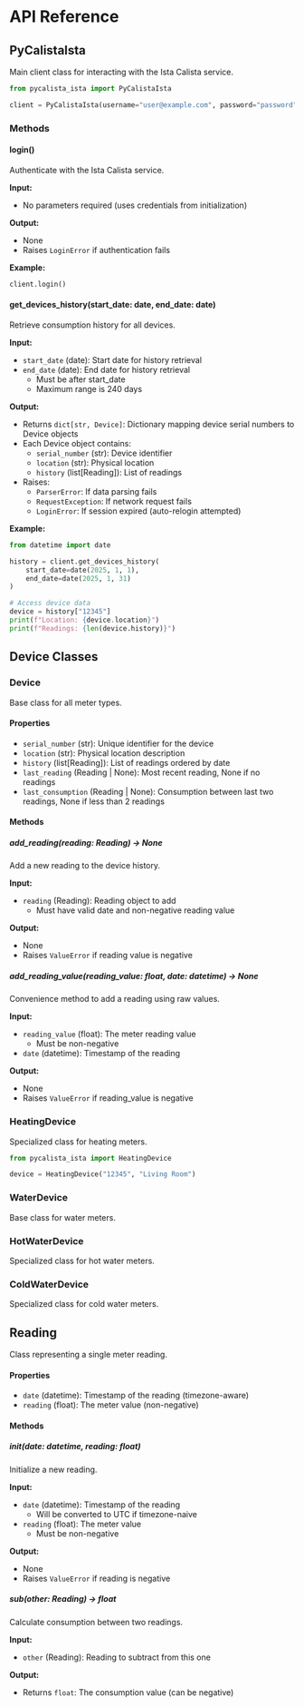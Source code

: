 # API Reference

## PyCalistaIsta

Main client class for interacting with the Ista Calista service.

```python
from pycalista_ista import PyCalistaIsta

client = PyCalistaIsta(username="user@example.com", password="password")
```

### Methods

#### login()
Authenticate with the Ista Calista service.

**Input:**
- No parameters required (uses credentials from initialization)

**Output:**
- None
- Raises `LoginError` if authentication fails

**Example:**
```python
client.login()
```

#### get_devices_history(start_date: date, end_date: date)
Retrieve consumption history for all devices.

**Input:**
- `start_date` (date): Start date for history retrieval
- `end_date` (date): End date for history retrieval
  - Must be after start_date
  - Maximum range is 240 days

**Output:**
- Returns `dict[str, Device]`: Dictionary mapping device serial numbers to Device objects
- Each Device object contains:
  - `serial_number` (str): Device identifier
  - `location` (str): Physical location
  - `history` (list[Reading]): List of readings
- Raises:
  - `ParserError`: If data parsing fails
  - `RequestException`: If network request fails
  - `LoginError`: If session expired (auto-relogin attempted)

**Example:**
```python
from datetime import date

history = client.get_devices_history(
    start_date=date(2025, 1, 1),
    end_date=date(2025, 1, 31)
)

# Access device data
device = history["12345"]
print(f"Location: {device.location}")
print(f"Readings: {len(device.history)}")
```

## Device Classes

### Device
Base class for all meter types.

#### Properties
- `serial_number` (str): Unique identifier for the device
- `location` (str): Physical location description
- `history` (list[Reading]): List of readings ordered by date
- `last_reading` (Reading | None): Most recent reading, None if no readings
- `last_consumption` (Reading | None): Consumption between last two readings, None if less than 2 readings

#### Methods

##### add_reading(reading: Reading) -> None
Add a new reading to the device history.

**Input:**
- `reading` (Reading): Reading object to add
  - Must have valid date and non-negative reading value

**Output:**
- None
- Raises `ValueError` if reading value is negative

##### add_reading_value(reading_value: float, date: datetime) -> None
Convenience method to add a reading using raw values.

**Input:**
- `reading_value` (float): The meter reading value
  - Must be non-negative
- `date` (datetime): Timestamp of the reading

**Output:**
- None
- Raises `ValueError` if reading_value is negative

### HeatingDevice
Specialized class for heating meters.

```python
from pycalista_ista import HeatingDevice

device = HeatingDevice("12345", "Living Room")
```

### WaterDevice
Base class for water meters.

### HotWaterDevice
Specialized class for hot water meters.

### ColdWaterDevice
Specialized class for cold water meters.

## Reading
Class representing a single meter reading.

#### Properties
- `date` (datetime): Timestamp of the reading (timezone-aware)
- `reading` (float): The meter value (non-negative)

#### Methods

##### __init__(date: datetime, reading: float)
Initialize a new reading.

**Input:**
- `date` (datetime): Timestamp of the reading
  - Will be converted to UTC if timezone-naive
- `reading` (float): The meter value
  - Must be non-negative

**Output:**
- None
- Raises `ValueError` if reading is negative

##### __sub__(other: Reading) -> float
Calculate consumption between two readings.

**Input:**
- `other` (Reading): Reading to subtract from this one

**Output:**
- Returns `float`: The consumption value (can be negative)
